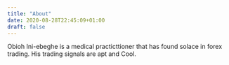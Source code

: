 ```yaml
---
title: "About"
date: 2020-08-28T22:45:09+01:00
draft: false
---
```

Obioh Ini-ebeghe is a medical practicttioner that has found solace  in forex trading. His trading signals are apt and Cool.
